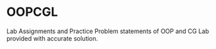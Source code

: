 # OOPCGL
Lab Assignments and Practice Problem statements of OOP and CG Lab provided with accurate solution.
